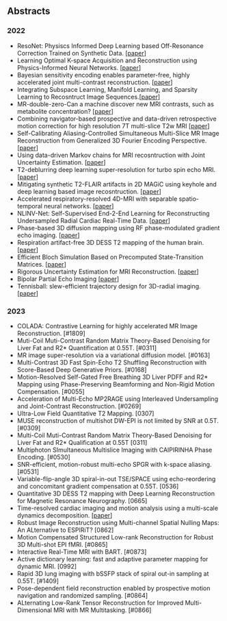 ## Abstracts
### 2022
- ResoNet: Physiscs Informed Deep Learning based Off-Resonance Correction Trained on Synthetic Data. [[paper](https://submissions.mirasmart.com/ISMRM2022/Itinerary/Files/PDFFiles/0555.html)]
- Learning Optimal K-space Acquisition and Reconstruction using Physics-Informed Neural Networks.  [[paper](https://submissions.mirasmart.com/ISMRM2022/Itinerary/Files/PDFFiles/0050.html)]
- Bayesian sensitivity encoding enables parameter-free, highly accelerated joint multi-contrast reconstruction. [[paper](https://submissions.mirasmart.com/ISMRM2022/Itinerary/Files/PDFFiles/3444.html)]
- Integrating Subspace Learning, Manifold Learning, and Sparsity Learning to Recosntruct Image Sequences.[[paper](https://submissions.mirasmart.com/ISMRM2022/Itinerary/Files/PDFFiles/3448.html)]
- MR-double-zero-Can a machine discover new MRI contrasts, such as metabolite concentration? [[paper](https://submissions.mirasmart.com/ISMRM2022/Itinerary/Files/PDFFiles/0103.html)]
- Combining navigator-based prospective and data-driven retrospective motion correction for high resolution 7T multi-slice T2w MRI [[paper](https://submissions.mirasmart.com/ISMRM2022/Itinerary/Files/PDFFiles/3298.html)]
- Self-Calibrating Aliasing-Controlled Simultaneous Multi-Slice MR Image Reconstruction from Generalized 3D Fourier Encoding Perspective. [[paper](https://submissions.mirasmart.com/ISMRM2022/Itinerary/Files/PDFFiles/0242.html)]
- Using data-driven Markov chains for MRI recosntruction with Joint Uncertainty Estimation. [[paper](https://submissions.mirasmart.com/ISMRM2022/Itinerary/Files/PDFFiles/0298.html)]
- T2-deblurring deep learning super-resolution for turbo spin echo MRI. [[paper](https://submissions.mirasmart.com/ISMRM2022/Itinerary/Files/PDFFiles/0302.html)]
- Mitigating synthetic T2-FLAIR artifacts in 2D MAGiC using keyhole and deep learning based image recosntruction. [[paper](https://submissions.mirasmart.com/ISMRM2022/Itinerary/Files/PDFFiles/0306.html)]
- Accelerated respiratory-resolved 4D-MRI with separable spatio-temporal neural networks. [[paper](https://submissions.mirasmart.com/ISMRM2022/Itinerary/Files/PDFFiles/0305.html)]
- NLINV-Net: Self-Supervised End-2-End Learning for Reconstructing Undersampled Radial Cardiac Real-Time Data. [[paper](https://submissions.mirasmart.com/ISMRM2022/Itinerary/Files/PDFFiles/0499.html)]
- Phase-based 3D diffusion mapping using RF phase-modulated gradient echo imaging. [[paper](https://submissions.mirasmart.com/ISMRM2022/Itinerary/Files/PDFFiles/0510.html)]
- Respiration artifact-free 3D DESS T2 mapping of the human brain. [[paper](https://submissions.mirasmart.com/ISMRM2022/Itinerary/Files/PDFFiles/0760.html)]
- Efficient Bloch Simulation Based on Precomputed State-Transition Matrices. [[paper](https://submissions.mirasmart.com/ISMRM2022/Itinerary/Files/PDFFiles/0748.html)]
- Rigorous Uncertainty Estimation for MRI Reconstruction. [[paper](https://submissions.mirasmart.com/ISMRM2022/Itinerary/Files/PDFFiles/0749.html)]
- Bipolar Partial Echo Imaging [[paper](https://submissions.mirasmart.com/ISMRM2022/Itinerary/Files/PDFFiles/1715.html)]
- Tennisball: slew-efficient trajectory design for 3D-radial imaging. [[paper](https://submissions.mirasmart.com/ISMRM2022/Itinerary/Files/PDFFiles/1712.html)]

### 2023
- COLADA: Contrastive Learning for highly accelerated MR Image Reconstruction. [#1809]
- Muti-Coil Muti-Contrast Random Matrix Theory-Based Denoising for Liver Fat and R2* Quantification at 0.55T. [#0311]
- MR image super-resolution via a variational diffusion model. [#0163]
- Multi-Contrast 3D Fast Spin-Echo T2 Shuffling Reconstruction with Score-Based Deep Generative Priors. [#0168]
- Motion-Resolved Self-Gated Free Breathing 3D Liver PDFF and R2* Mapping using Phase-Preserving Beamforming and Non-Rigid Motion Compensation. [#0055]
- Acceleration of Multi-Echo MP2RAGE using Interleaved Undersampling and Joint-Contrast Reconstruction. [#0269]
- Ultra-Low Field Quantitative T2 Mapping. [0307]
- MUSE reconstruction of multishot DW-EPI is not limited by SNR at 0.5T. [#0309]
- Multi-Coil Muti-Contrast Random Matrix Theory-Based Denoising for Liver Fat and R2* Qualification at 0.55T [0311]
- Multiphoton SImultaneous Multislice Imaging with CAIPIRINHA Phase Encoding. [#0530]
- SNR-efficient, motion-robust multi-echo SPGR with k-space aliasing. [#0531]
- Variable-flip-angle 3D spiral-in-out TSE/SPACE using echo-reordering and concomitant gradient compensation at 0.55T. [0536]
- Quantitative 3D DESS T2 mapping with Deep Learning Reconstruction for Magnetic Resonance Neurography. [0665]
- Time-resolved cardiac imaging and motion analysis using a multi-scale dynamics decomposition. [[paper](https://submissions.mirasmart.com/ISMRM2023/Itinerary/Files/PDFFiles/0861.html)]
- Robust Image Reconstruction using Multi-channel Spatial Nulling Maps: An ALternative to ESPIRiT? [0862]
- Motion Compensated Structured Low-rank Reconstruction for Robust 3D Multi-shot EPI fMRI. [#0865]
- Interactive Real-Time MRI with BART. [#0873]
- Active dictionary learning: fast and adaptive parameter mapping for dynamic MRI. [0992]
- Rapid 3D lung imaging with bSSFP stack of spiral out-in sampling at 0.55T. [#1409]
- Pose-dependent field reconstruction enabled by prospective motion navigation and randomized sampling. [#0864]
- ALternating Low-Rank Tensor Reconstruction for Improved Multi-Dimensional MRI with MR Multitasking. [#0866] 
